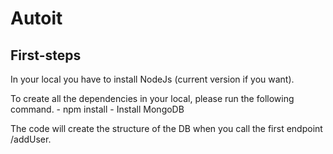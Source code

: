 # Autoit

## First-steps

In your local you have to install NodeJs (current version if you want).

To create all the dependencies in your local, please run the following command.
    - npm install
    - Install MongoDB

The code will create the structure of the DB when you call the first endpoint /addUser.



